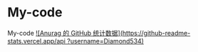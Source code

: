 # My-code
My-code
[![Anurag 的 GitHub 统计数据](https://github-readme-stats.vercel.app/api ?username=Diamond534)](https://github.com/anuraghazra/github-readme-stats)
